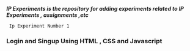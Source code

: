 ***IP Experiments is the repository for adding experiments related to IP Experiments , assignments ,etc***

``` Ip Experiment Number 1``` 
### Login and Singup Using HTML , CSS and Javascript

